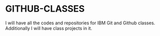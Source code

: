 # GITHUB-CLASSES
I will have all the codes and repositories for IBM Git and Github classes. 
Additionally I will have class projects in it.
